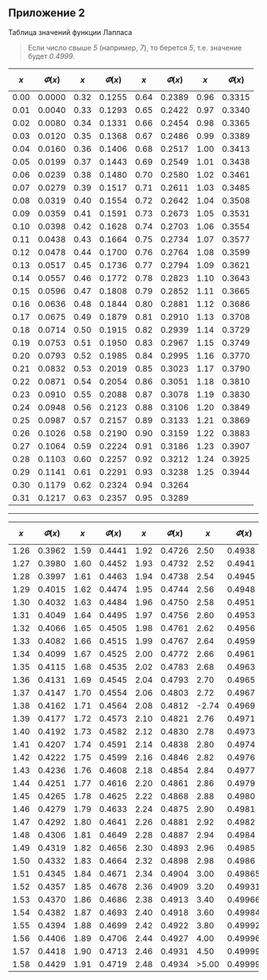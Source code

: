 ## Приложение 2

Таблица значений функции Лапласа

>Если число свыше *5* (например, *7*), то берется *5*, т.е. значение будет *0.4999*.

|$$ x $$|$$ \varPhi(x) $$|$$ x $$ |$$ \varPhi(x)  $$|$$ x $$|$$ \varPhi(x) $$|$$ x $$|$$ \varPhi(x) $$|
|---|---|---|---|---|---|---|---|
|0.00|0.0000|0.32|0.1255|0.64|0.2389|0.96|0.3315|
|0.01|0.0040|0.33|0.1293|0.65|0.2422|0.97|0.3340|
|0.02|0.0080|0.34|0.1331|0.66|0.2454|0.98|0.3365|
|0.03|0.0120|0.35|0.1368|0.67|0.2486|0.99|0.3389|
|0.04|0.0160|0.36|0.1406|0.68|0.2517|1.00|0.3413|
|0.05|0.0199|0.37|0.1443|0.69|0.2549|1.01|0.3438|
|0.06|0.0239|0.38|0.1480|0.70|0.2580|1.02|0.3461|
|0.07|0.0279|0.39|0.1517|0.71|0.2611|1.03|0.3485|
|0.08|0.0319|0.40|0.1554|0.72|0.2642|1.04|0.3508|
|0.09|0.0359|0.41|0.1591|0.73|0.2673|1.05|0.3531|
|0.10|0.0398|0.42|0.1628|0.74|0.2703|1.06|0.3554|
|0.11|0.0438|0.43|0.1664|0.75|0.2734|1.07|0.3577|
|0.12|0.0478|0.44|0.1700|0.76|0.2764|1.08|0.3599|
|0.13|0.0517|0.45|0.1736|0.77|0.2794|1.09|0.3621|
|0.14|0.0557|0.46|0.1772|0.78|0.2823|1.10|0.3643|
|0.15|0.0596|0.47|0.1808|0.79|0.2852|1.11|0.3665|
|0.16|0.0636|0.48|0.1844|0.80|0.2881|1.12|0.3686|
|0.17|0.0675|0.49|0.1879|0.81|0.2910|1.13|0.3708|
|0.18|0.0714|0.50|0.1915|0.82|0.2939|1.14|0.3729|
|0.19|0.0753|0.51|0.1950|0.83|0.2967|1.15|0.3749|
|0.20|0.0793|0.52|0.1985|0.84|0.2995|1.16|0.3770|
|0.21|0.0832|0.53|0.2019|0.85|0.3023|1.17|0.3790|
|0.22|0.0871|0.54|0.2054|0.86|0.3051|1.18|0.3810|
|0.23|0.0910|0.55|0.2088|0.87|0.3078|1.19|0.3830|
|0.24|0.0948|0.56|0.2123|0.88|0.3106|1.20|0.3849|
|0.25|0.0987|0.57|0.2157|0.89|0.3133|1.21|0.3869|
|0.26|0.1026|0.58|0.2190|0.90|0.3159|1.22|0.3883|
|0.27|0.1064|0.59|0.2224|0.91|0.3186|1.23|0.3907|
|0.28|0.1103|0.60|0.2257|0.92|0.3212|1.24|0.3925|
|0.29|0.1141|0.61|0.2291|0.93|0.3238|1.25|0.3944|
|0.30|0.1179|0.62|0.2324|0.94|0.3264|||
|0.31|0.1217|0.63|0.2357|0.95|0.3289||||

---

|$$ x  $$|$$ \varPhi(x) $$|$$ x  $$|$$ \varPhi(x) $$|$$ x  $$|$$ \varPhi(x) $$|$$ x  $$|$$ \varPhi(x) $$|
|---|---|---|---|---|---|---|---|
|1.26|0.3962|1.59|0.4441|1.92|0.4726|2.50|0.4938|
|1.27|0.3980|1.60|0.4452|1.93|0.4732|2.52|0.4941|
|1.28|0.3997|1.61|0.4463|1.94|0.4738|2.54|0.4945|
|1.29|0.4015|1.62|0.4474|1.95|0.4744|2.56|0.4948|
|1.30|0.4032|1.63|0.4484|1.96|0.4750|2.58|0.4951|
|1.31|0.4049|1.64|0.4495|1.97|0.4756|2.60|0.4953|
|1.32|0.4066|1.65|0.4505|1.98|0.4761|2.62|0.4956|
|1.33|0.4082|1.66|0.4515|1.99|0.4767|2.64|0.4959|
|1.34|0.4099|1.67|0.4525|2.00|0.4772|2.66|0.4961|
|1.35|0.4115|1.68|0.4535|2.02|0.4783|2.68|0.4963|
|1.36|0.4131|1.69|0.4545|2.04|0.4793|2.70|0.4965|
|1.37|0.4147|1.70|0.4554|2.06|0.4803|2.72|0.4967|
|1.38|0.4162|1.71|0.4564|2.08|0.4812|-2.74|0.4969|
|1.39|0.4177|1.72|0.4573|2.10|0.4821|2.76|0.4971|
|1.40|0.4192|1.73|0.4582|2.12|0.4830|2.78|0.4973|
|1.41|0.4207|1.74|0.4591|2.14|0.4838|2.80|0.4974|
|1.42|0.4222|1.75|0.4599|2.16|0.4846|2.82|0.4976|
|1.43|0.4236|1.76|0.4608|2.18|0.4854|2.84|0.4977|
|1.44|0.4251|1.77|0.4616|2.20|0.4861|2.86|0.4979|
|1.45|0.4265|1.78|0.4625|2.22|0.4868|2.88|0.4980|
|1.46|0.4279|1.79|0.4633|2.24|0.4875|2.90|0.4981|
|1.47|0.4292|1.80|0.4641|2.26|0.4881|2.92|0.4982|
|1.48|0.4306|1.81|0.4649|2.28|0.4887|2.94|0.4984|
|1.49|0.4319|1.82|0.4656|2.30|0.4893|2.96|0.4985|
|1.50|0.4332|1.83|0.4664|2.32|0.4898|2.98|0.4986|
|1.51|0.4345|1.84|0.4671|2.34|0.4904|3.00|0.49865|
|1.52|0.4357|1.85|0.4678|2.36|0.4909|3.20|0.49931|
|1.53|0.4370|1.86|0.4686|2.38|0.4913|3.40|0.49966|
|1.54|0.4382|1.87|0.4693|2.40|0.4918|3.60|0.49984|
|1.55|0.4394|1.88|0.4699|2.42|0.4922|3.80|0.49992|
|1.56|0.4406|1.89|0.4706|2.44|0.4927|4.00|0.49996|
|1.57|0.4418|1.90|0.4713|2.46|0.4931|4.50|0.49999|
|1.58|0.4429|1.91|0.4719|2.48|0.4934|>5.00|0.49999|

